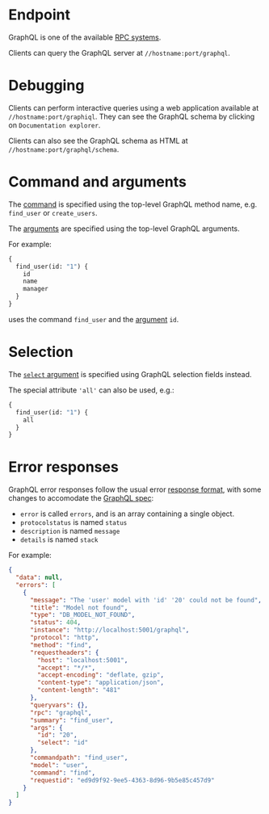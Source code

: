# Endpoint

GraphQL is one of the available [RPC systems](rpc.md).

Clients can query the GraphQL server at `//hostname:port/graphql`.

# Debugging

Clients can perform interactive queries using a web application available at
`//hostname:port/graphiql`.
They can see the GraphQL schema by clicking on `Documentation explorer`.

Clients can also see the GraphQL schema as HTML at
`//hostname:port/graphql/schema`.

# Command and arguments

The [command](rpc.md#command-and-arguments) is specified using the
top-level GraphQL method name, e.g. `find_user` or `create_users`.

The [arguments](rpc.md#command-and-arguments) are specified using the
top-level GraphQL arguments.

For example:

```graphql
{
  find_user(id: "1") {
    id
    name
    manager
  }
}
```

uses the command `find_user` and the
[argument](rpc.md#command-and-arguments) `id`.

# Selection

The [`select` argument](selecting.md) is specified using GraphQL selection
fields instead.

The special attribute `'all'` can also be used, e.g.:

```graphql
{
  find_user(id: "1") {
    all
  }
}
```

# Error responses

GraphQL error responses follow the usual error
[response format](error.md#error-responses-sent-to-clients), with some changes
to accomodate the
[GraphQL spec](https://facebook.github.io/graphql/#sec-Errors):
  - `error` is called `errors`, and is an array containing a single object.
  - `protocolstatus` is named `status`
  - `description` is named `message`
  - `details` is named `stack`

For example:

```json
{
  "data": null,
  "errors": [
    {
      "message": "The 'user' model with 'id' '20' could not be found",
      "title": "Model not found",
      "type": "DB_MODEL_NOT_FOUND",
      "status": 404,
      "instance": "http://localhost:5001/graphql",
      "protocol": "http",
      "method": "find",
      "requestheaders": {
        "host": "localhost:5001",
        "accept": "*/*",
        "accept-encoding": "deflate, gzip",
        "content-type": "application/json",
        "content-length": "481"
      },
      "queryvars": {},
      "rpc": "graphql",
      "summary": "find_user",
      "args": {
        "id": "20",
        "select": "id"
      },
      "commandpath": "find_user",
      "model": "user",
      "command": "find",
      "requestid": "ed9d9f92-9ee5-4363-8d96-9b5e85c457d9"
    }
  ]
}
```
